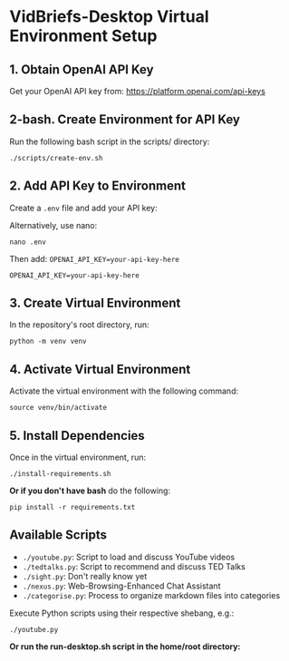 # VidBriefs-Desktop Virtual Environment Setup

## 1. Obtain OpenAI API Key

Get your OpenAI API key from: https://platform.openai.com/api-keys

## 2-bash. Create Environment for API Key

Run the following bash script in the scripts/ directory:

```
./scripts/create-env.sh
```

## 2. Add API Key to Environment

Create a `.env` file and add your API key:

Alternatively, use nano:

```
nano .env
```

Then add: `OPENAI_API_KEY=your-api-key-here`

```
OPENAI_API_KEY=your-api-key-here
```

## 3. Create Virtual Environment

In the repository's root directory, run:

```
python -m venv venv
```

## 4. Activate Virtual Environment

Activate the virtual environment with the following command:

```
source venv/bin/activate
```

## 5. Install Dependencies

Once in the virtual environment, run:

```
./install-requirements.sh
```

**Or if you don't have bash** do the following:

```
pip install -r requirements.txt
```

## Available Scripts

- `./youtube.py`: Script to load and discuss YouTube videos
- `./tedtalks.py`: Script to recommend and discuss TED Talks
- `./sight.py`: Don't really know yet
- `./nexus.py`: Web-Browsing-Enhanced Chat Assistant
- `./categorise.py`: Process to organize markdown files into categories

Execute Python scripts using their respective shebang, e.g.:

```
./youtube.py
```

**Or run the run-desktop.sh script in the home/root directory:**

```


